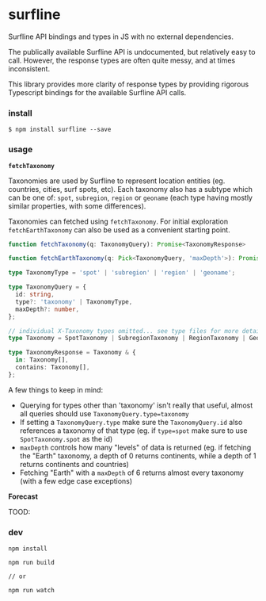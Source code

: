 # surfline

Surfline API bindings and types in JS with no external dependencies.

The publically available Surfline API is undocumented, but relatively easy to call. However, the response types are often quite messy, and at times inconsistent. 

This library provides more clarity of response types by providing rigorous Typescript bindings for the available Surfline API calls. 

### install

```
$ npm install surfline --save
```

### usage

**`fetchTaxonomy`**

Taxonomies are used by Surfline to represent location entities (eg. countries, cities, surf spots, etc). Each taxonomy also has a subtype which can be one of: `spot`, `subregion`, `region` or `geoname` (each type having mostly similar properties, with some differences).

Taxonomies can fetched using `fetchTaxonomy`. For initial exploration `fetchEarthTaxonomy` can also be used as a convenient starting point. 

```ts
function fetchTaxonomy(q: TaxonomyQuery): Promise<TaxonomyResponse>

function fetchEarthTaxonomy(q: Pick<TaxonomyQuery, 'maxDepth'>): Promise<TaxonomyResponse>

type TaxonomyType = 'spot' | 'subregion' | 'region' | 'geoname';

type TaxonomyQuery = {
  id: string,
  type?: 'taxonomy' | TaxonomyType,
  maxDepth?: number,
};

// individual X-Taxonomy types omitted... see type files for more details
type Taxonomy = SpotTaxonomy | SubregionTaxonomy | RegionTaxonomy | GeonameTaxonomy;

type TaxonomyResponse = Taxonomy & {
  in: Taxonomy[],
  contains: Taxonomy[],
};
```

A few things to keep in mind:

* Querying for types other than 'taxonomy' isn't really that useful, almost all queries should use `TaxonomyQuery.type=taxonomy`
* If setting a `TaxonomyQuery.type` make sure the `TaxonomyQuery.id` also references a taxonomy of that type (eg. if `type=spot` make sure to use `SpotTaxonomy.spot` as the id)
* `maxDepth` controls how many "levels" of data is returned (eg. if fetching the "Earth" taxonomy, a depth of 0 returns continents, while a depth of 1 returns continents and countries)
* Fetching "Earth" with a `maxDepth` of 6 returns almost every taxonomy (with a few edge case exceptions)

**Forecast**

TOOD:

### dev

```
npm install
```

```
npm run build

// or

npm run watch
```
